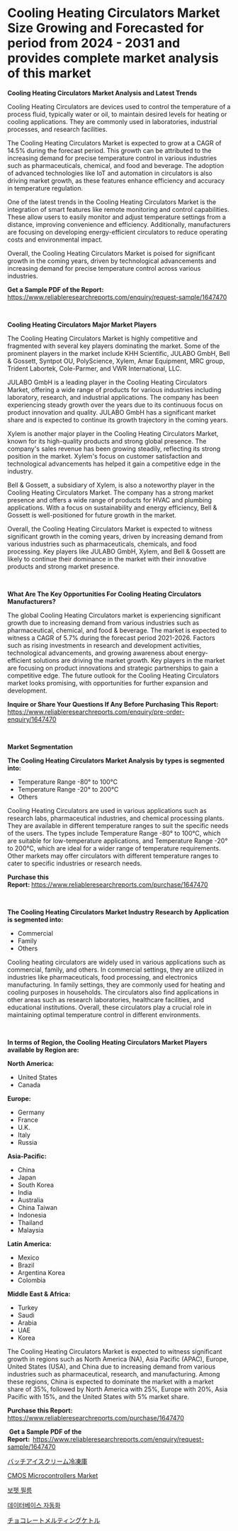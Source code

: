 <p><h1>Cooling Heating Circulators Market Size Growing and Forecasted for period from 2024 - 2031 and provides complete market analysis of this market</h1></p><p><strong>Cooling Heating Circulators Market Analysis and Latest Trends</strong></p>
<p><p>Cooling Heating Circulators are devices used to control the temperature of a process fluid, typically water or oil, to maintain desired levels for heating or cooling applications. They are commonly used in laboratories, industrial processes, and research facilities.</p><p>The Cooling Heating Circulators Market is expected to grow at a CAGR of 14.5% during the forecast period. This growth can be attributed to the increasing demand for precise temperature control in various industries such as pharmaceuticals, chemical, and food and beverage. The adoption of advanced technologies like IoT and automation in circulators is also driving market growth, as these features enhance efficiency and accuracy in temperature regulation.</p><p>One of the latest trends in the Cooling Heating Circulators Market is the integration of smart features like remote monitoring and control capabilities. These allow users to easily monitor and adjust temperature settings from a distance, improving convenience and efficiency. Additionally, manufacturers are focusing on developing energy-efficient circulators to reduce operating costs and environmental impact.</p><p>Overall, the Cooling Heating Circulators Market is poised for significant growth in the coming years, driven by technological advancements and increasing demand for precise temperature control across various industries.</p></p>
<p><strong>Get a Sample PDF of the Report:&nbsp;</strong> <a href="https://www.reliableresearchreports.com/enquiry/request-sample/1647470">https://www.reliableresearchreports.com/enquiry/request-sample/1647470</a></p>
<p>&nbsp;</p>
<p><strong>Cooling Heating Circulators Major Market Players</strong></p>
<p><p>The Cooling Heating Circulators Market is highly competitive and fragmented with several key players dominating the market. Some of the prominent players in the market include KHH Scientific, JULABO GmbH, Bell & Gossett, Syntpot OU, PolyScience, Xylem, Amar Equipment, MRC group, Trident Labortek, Cole-Parmer, and VWR International, LLC.</p><p>JULABO GmbH is a leading player in the Cooling Heating Circulators Market, offering a wide range of products for various industries including laboratory, research, and industrial applications. The company has been experiencing steady growth over the years due to its continuous focus on product innovation and quality. JULABO GmbH has a significant market share and is expected to continue its growth trajectory in the coming years.</p><p>Xylem is another major player in the Cooling Heating Circulators Market, known for its high-quality products and strong global presence. The company's sales revenue has been growing steadily, reflecting its strong position in the market. Xylem's focus on customer satisfaction and technological advancements has helped it gain a competitive edge in the industry.</p><p>Bell & Gossett, a subsidiary of Xylem, is also a noteworthy player in the Cooling Heating Circulators Market. The company has a strong market presence and offers a wide range of products for HVAC and plumbing applications. With a focus on sustainability and energy efficiency, Bell & Gossett is well-positioned for future growth in the market.</p><p>Overall, the Cooling Heating Circulators Market is expected to witness significant growth in the coming years, driven by increasing demand from various industries such as pharmaceuticals, chemicals, and food processing. Key players like JULABO GmbH, Xylem, and Bell & Gossett are likely to continue their dominance in the market with their innovative products and strong market presence.</p></p>
<p>&nbsp;</p>
<p><strong>What Are The Key Opportunities For Cooling Heating Circulators Manufacturers?</strong></p>
<p><p>The global Cooling Heating Circulators market is experiencing significant growth due to increasing demand from various industries such as pharmaceutical, chemical, and food & beverage. The market is expected to witness a CAGR of 5.7% during the forecast period 2021-2026. Factors such as rising investments in research and development activities, technological advancements, and growing awareness about energy-efficient solutions are driving the market growth. Key players in the market are focusing on product innovations and strategic partnerships to gain a competitive edge. The future outlook for the Cooling Heating Circulators market looks promising, with opportunities for further expansion and development.</p></p>
<p><strong>Inquire or Share Your Questions If Any Before Purchasing This Report:</strong> <a href="https://www.reliableresearchreports.com/enquiry/pre-order-enquiry/1647470">https://www.reliableresearchreports.com/enquiry/pre-order-enquiry/1647470</a></p>
<p>&nbsp;</p>
<p><strong>Market Segmentation</strong></p>
<p><strong>The Cooling Heating Circulators Market Analysis by types is segmented into:</strong></p>
<p><ul><li>Temperature Range -80° to 100°C</li><li>Temperature Range -20° to 200°C</li><li>Others</li></ul></p>
<p><p>Cooling Heating Circulators are used in various applications such as research labs, pharmaceutical industries, and chemical processing plants. They are available in different temperature ranges to suit the specific needs of the users. The types include Temperature Range -80° to 100°C, which are suitable for low-temperature applications, and Temperature Range -20° to 200°C, which are ideal for a wider range of temperature requirements. Other markets may offer circulators with different temperature ranges to cater to specific industries or research needs.</p></p>
<p><strong>Purchase this Report:&nbsp;</strong><a href="https://www.reliableresearchreports.com/purchase/1647470">https://www.reliableresearchreports.com/purchase/1647470</a></p>
<p>&nbsp;</p>
<p><strong>The Cooling Heating Circulators Market Industry Research by Application is segmented into:</strong></p>
<p><ul><li>Commercial</li><li>Family</li><li>Others</li></ul></p>
<p><p>Cooling heating circulators are widely used in various applications such as commercial, family, and others. In commercial settings, they are utilized in industries like pharmaceuticals, food processing, and electronics manufacturing. In family settings, they are commonly used for heating and cooling purposes in households. The circulators also find applications in other areas such as research laboratories, healthcare facilities, and educational institutions. Overall, these circulators play a crucial role in maintaining optimal temperature control in different environments.</p></p>
<p>&nbsp;</p>
<p><strong>In terms of Region, the Cooling Heating Circulators Market Players available by Region are:</strong></p>
<p>
    <p> <strong> North America: </strong>
        <ul>
            <li>United States</li>
            <li>Canada</li>
        </ul>
        </p> 
    <p> <strong> Europe: </strong>
        <ul>
            <li>Germany</li>
            <li>France</li>
            <li>U.K.</li>
            <li>Italy</li>
            <li>Russia</li>
        </ul>
        </p> 
    <p> <strong> Asia-Pacific: </strong>
        <ul>
            <li>China</li>
            <li>Japan</li>
            <li>South Korea</li>
            <li>India</li>
            <li>Australia</li>
            <li>China Taiwan</li>
            <li>Indonesia</li>
            <li>Thailand</li>
            <li>Malaysia</li>
        </ul>
        </p> 
    <p> <strong> Latin America: </strong>
        <ul>
            <li>Mexico</li>
            <li>Brazil</li>
            <li>Argentina Korea</li>
            <li>Colombia</li>
        </ul>
        </p> 
    <p> <strong> Middle East & Africa: </strong>
        <ul>
            <li>Turkey</li>
            <li>Saudi</li>
            <li>Arabia</li>
            <li>UAE</li>
            <li>Korea</li>
        </ul>
    </p>
    </p>
<p><p>The Cooling Heating Circulators Market is expected to witness significant growth in regions such as North America (NA), Asia Pacific (APAC), Europe, United States (USA), and China due to increasing demand from various industries such as pharmaceutical, research, and manufacturing. Among these regions, China is expected to dominate the market with a market share of 35%, followed by North America with 25%, Europe with 20%, Asia Pacific with 15%, and the United States with 5% market share.</p></p>
<p><strong>Purchase this Report: </strong><a href="https://www.reliableresearchreports.com/purchase/1647470">https://www.reliableresearchreports.com/purchase/1647470</a></p>
<p>&nbsp;<strong>Get a Sample PDF of the Report:&nbsp;&nbsp;</strong><a href="https://www.reliableresearchreports.com/enquiry/request-sample/1647470">https://www.reliableresearchreports.com/enquiry/request-sample/1647470</a></p>
<p><strong></strong></p>
<p><p><a href="https://medium.com/@juan.colorado_15/%E3%83%90%E3%83%83%E3%83%81%E3%82%A2%E3%82%A4%E3%82%B9%E3%82%AF%E3%83%AA%E3%83%BC%E3%83%A0%E3%83%95%E3%83%AA%E3%83%BC%E3%82%B6%E3%83%BC%E3%81%AE%E5%B8%82%E5%A0%B4%E8%AA%BF%E6%9F%BB%E3%83%AC%E3%83%9D%E3%83%BC%E3%83%88-%E3%81%9D%E3%81%AE%E6%AD%B4%E5%8F%B2%E3%81%A82031%E5%B9%B4%E3%81%BE%E3%81%A7%E3%81%AE%E4%BA%88%E6%B8%AC-1b3e87c2c504">バッチアイスクリーム冷凍庫</a></p><p><a href="https://thundering-castanet-c65.notion.site/CMOS-Microcontrollers-Market-Size-2024-2031-Global-Industrial-Analysis-Key-Geographical-Regions--7a1415854bab4662a8ec90d7caf481f7">CMOS Microcontrollers Market</a></p><p><a href="https://medium.com/@yss452611770/2024%EB%85%84%EB%B6%80%ED%84%B0-2031%EB%85%84%EA%B9%8C%EC%A7%80%EC%9D%98-bopet-%ED%95%84%EB%A6%84-%EC%8B%9C%EC%9E%A5-%EB%B6%84%EC%84%9D-%EB%B0%8F-%EA%B7%9C%EB%AA%A8-%EC%98%88%EC%B8%A1-de572071708a">보펫 필름</a></p><p><a href="https://medium.com/@yss452611770/2024%EB%85%84%EB%B6%80%ED%84%B0-2031%EB%85%84%EA%B9%8C%EC%A7%80%EC%9D%98-%EA%B8%B0%EA%B0%84%EC%9D%84-%EB%8C%80%EC%83%81%EC%9C%BC%EB%A1%9C-%ED%95%9C-%EB%8D%B0%EC%9D%B4%ED%84%B0%EB%B2%A0%EC%9D%B4%EC%8A%A4-%EC%9E%90%EB%8F%99%ED%99%94-%EC%8B%9C%EC%9E%A5-%EB%B6%84%EC%84%9D-%EB%B0%8F-%EA%B7%9C%EB%AA%A8-%EC%98%88%EC%B8%A1-75d9ee07886f">데이터베이스 자동화</a></p><p><a href="https://medium.com/@juan.colorado_15/%E3%83%81%E3%83%A7%E3%82%B3%E3%83%AC%E3%83%BC%E3%83%88%E3%83%A1%E3%83%AB%E3%83%86%E3%82%A3%E3%83%B3%E3%82%B0%E3%82%B1%E3%83%88%E3%83%AB%E5%B8%82%E5%A0%B4-2031%E5%B9%B4%E3%81%BE%E3%81%A7%E3%81%AE%E3%83%88%E3%83%AC%E3%83%B3%E3%83%89-%E4%BA%88%E6%B8%AC-%E7%AB%B6%E4%BA%89%E5%88%86%E6%9E%90-3666f7b5e0c7">チョコレートメルティングケトル</a></p></p>